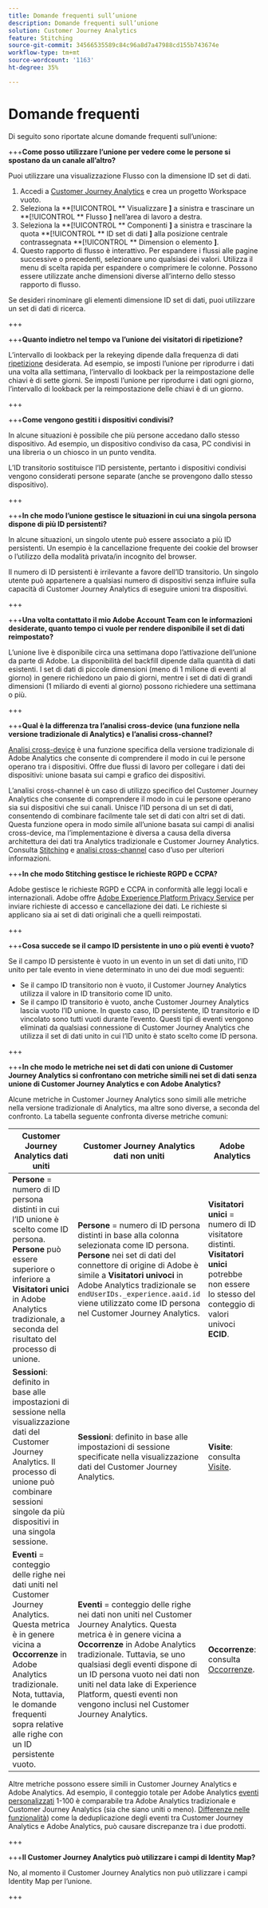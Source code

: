 ```yaml
---
title: Domande frequenti sull’unione
description: Domande frequenti sull’unione
solution: Customer Journey Analytics
feature: Stitching
source-git-commit: 34566535589c84c96a8d7a47988cd155b743674e
workflow-type: tm+mt
source-wordcount: '1163'
ht-degree: 35%

---
```


# Domande frequenti

Di seguito sono riportate alcune domande frequenti sull’unione:

+++**Come posso utilizzare l’unione per vedere come le persone si spostano da un canale all’altro?**

Puoi utilizzare una visualizzazione Flusso con la dimensione ID set di dati.

1. Accedi a [Customer Journey Analytics](https://analytics.adobe.com) e crea un progetto Workspace vuoto.
2. Seleziona la **[!UICONTROL ** Visualizzare **]** a sinistra e trascinare un **[!UICONTROL ** Flusso **]** nell’area di lavoro a destra.
3. Seleziona la **[!UICONTROL ** Componenti **]** a sinistra e trascinare la quota **[!UICONTROL ** ID set di dati **]** alla posizione centrale contrassegnata **[!UICONTROL ** Dimension o elemento **]**.
4. Questo rapporto di flusso è interattivo. Per espandere i flussi alle pagine successive o precedenti, selezionare uno qualsiasi dei valori. Utilizza il menu di scelta rapida per espandere o comprimere le colonne. Possono essere utilizzate anche dimensioni diverse all’interno dello stesso rapporto di flusso.

Se desideri rinominare gli elementi dimensione ID set di dati, puoi utilizzare un set di dati di ricerca.

+++

+++**Quanto indietro nel tempo va l’unione dei visitatori di ripetizione?**

L’intervallo di lookback per la rekeying dipende dalla frequenza di dati [ripetizione](explained.md) desiderata. Ad esempio, se imposti l’unione per riprodurre i dati una volta alla settimana, l’intervallo di lookback per la reimpostazione delle chiavi è di sette giorni. Se imposti l’unione per riprodurre i dati ogni giorno, l’intervallo di lookback per la reimpostazione delle chiavi è di un giorno.

+++

+++**Come vengono gestiti i dispositivi condivisi?**

In alcune situazioni è possibile che più persone accedano dallo stesso dispositivo. Ad esempio, un dispositivo condiviso da casa, PC condivisi in una libreria o un chiosco in un punto vendita.

L’ID transitorio sostituisce l’ID persistente, pertanto i dispositivi condivisi vengono considerati persone separate (anche se provengono dallo stesso dispositivo).

+++

+++**In che modo l’unione gestisce le situazioni in cui una singola persona dispone di più ID persistenti?**

In alcune situazioni, un singolo utente può essere associato a più ID persistenti. Un esempio è la cancellazione frequente dei cookie del browser o l’utilizzo della modalità privata/in incognito del browser.

Il numero di ID persistenti è irrilevante a favore dell’ID transitorio. Un singolo utente può appartenere a qualsiasi numero di dispositivi senza influire sulla capacità di Customer Journey Analytics di eseguire unioni tra dispositivi.

+++

+++**Una volta contattato il mio Adobe Account Team con le informazioni desiderate, quanto tempo ci vuole per rendere disponibile il set di dati reimpostato?**

L’unione live è disponibile circa una settimana dopo l’attivazione dell’unione da parte di Adobe. La disponibilità del backfill dipende dalla quantità di dati esistenti. I set di dati di piccole dimensioni (meno di 1 milione di eventi al giorno) in genere richiedono un paio di giorni, mentre i set di dati di grandi dimensioni (1 miliardo di eventi al giorno) possono richiedere una settimana o più.

+++

+++**Qual è la differenza tra l’analisi cross-device (una funzione nella versione tradizionale di Analytics) e l’analisi cross-channel?**

[Analisi cross-device](https://experienceleague.adobe.com/docs/analytics/components/cda/overview.html?lang=it) è una funzione specifica della versione tradizionale di Adobe Analytics che consente di comprendere il modo in cui le persone operano tra i dispositivi. Offre due flussi di lavoro per collegare i dati dei dispositivi: unione basata sui campi e grafico dei dispositivi.

L’analisi cross-channel è un caso di utilizzo specifico del Customer Journey Analytics che consente di comprendere il modo in cui le persone operano sia sui dispositivi che sui canali. Unisce l’ID persona di un set di dati, consentendo di combinare facilmente tale set di dati con altri set di dati. Questa funzione opera in modo simile all’unione basata sui campi di analisi cross-device, ma l’implementazione è diversa a causa della diversa architettura dei dati tra Analytics tradizionale e Customer Journey Analytics. Consulta [Stitching](overview.md) e [analisi cross-channel](../use-cases/cross-channel/cross-channel.md) caso d’uso per ulteriori informazioni.

+++**In che modo Stitching gestisce le richieste RGPD e CCPA?**

Adobe gestisce le richieste RGPD e CCPA in conformità alle leggi locali e internazionali. Adobe offre [Adobe Experience Platform Privacy Service](https://experienceleague.adobe.com/docs/experience-platform/privacy/home.html?lang=it) per inviare richieste di accesso e cancellazione dei dati. Le richieste si applicano sia ai set di dati originali che a quelli reimpostati.

+++

+++**Cosa succede se il campo ID persistente in uno o più eventi è vuoto?**

Se il campo ID persistente è vuoto in un evento in un set di dati unito, l’ID unito per tale evento in viene determinato in uno dei due modi seguenti:

* Se il campo ID transitorio non è vuoto, il Customer Journey Analytics utilizza il valore in ID transitorio come ID unito.
* Se il campo ID transitorio è vuoto, anche Customer Journey Analytics lascia vuoto l’ID unione. In questo caso, ID persistente, ID transitorio e ID vincolato sono tutti vuoti durante l’evento. Questi tipi di eventi vengono eliminati da qualsiasi connessione di Customer Journey Analytics che utilizza il set di dati unito in cui l’ID unito è stato scelto come ID persona.

+++

+++**In che modo le metriche nei set di dati con unione di Customer Journey Analytics si confrontano con metriche simili nei set di dati senza unione di Customer Journey Analytics e con Adobe Analytics?**

Alcune metriche in Customer Journey Analytics sono simili alle metriche nella versione tradizionale di Analytics, ma altre sono diverse, a seconda del confronto. La tabella seguente confronta diverse metriche comuni:

| **Customer Journey Analytics dati uniti** | **Customer Journey Analytics dati non uniti** | **Adobe Analytics** | **Analytics Ultimate con CDA** |
| ----- | ----- | ----- | ----- |
| **Persone** = numero di ID persona distinti in cui l’ID unione è scelto come ID persona. **Persone** può essere superiore o inferiore a **Visitatori unici** in Adobe Analytics tradizionale, a seconda del risultato del processo di unione. | **Persone** = numero di ID persona distinti in base alla colonna selezionata come ID persona. **Persone** nei set di dati del connettore di origine di Adobe è simile a **Visitatori univoci** in Adobe Analytics tradizionale se `endUserIDs._experience.aaid.id` viene utilizzato come ID persona nel Customer Journey Analytics. | **Visitatori unici** = numero di ID visitatore distinti. **Visitatori unici** potrebbe non essere lo stesso del conteggio di valori univoci **ECID**. | Consulta [Persone](https://experienceleague.adobe.com/docs/analytics/components/metrics/people.html?lang=it). |
| **Sessioni**: definito in base alle impostazioni di sessione nella visualizzazione dati del Customer Journey Analytics. Il processo di unione può combinare sessioni singole da più dispositivi in una singola sessione. | **Sessioni**: definito in base alle impostazioni di sessione specificate nella visualizzazione dati del Customer Journey Analytics. | **Visite**: consulta [Visite](https://experienceleague.adobe.com/docs/analytics/components/metrics/visits.html?lang=it). | **Visite**: definito in base alle impostazioni di sessione specificate nella [suite di rapporti virtuali CDA](https://experienceleague.adobe.com/docs/analytics/components/cda/setup.html?lang=it). |
| **Eventi** = conteggio delle righe nei dati uniti nel Customer Journey Analytics. Questa metrica è in genere vicina a **Occorrenze** in Adobe Analytics tradizionale. Nota, tuttavia, le domande frequenti sopra relative alle righe con un ID persistente vuoto. | **Eventi** = conteggio delle righe nei dati non uniti nel Customer Journey Analytics. Questa metrica è in genere vicina a **Occorrenze** in Adobe Analytics tradizionale. Tuttavia, se uno qualsiasi degli eventi dispone di un ID persona vuoto nei dati non uniti nel data lake di Experience Platform, questi eventi non vengono inclusi nel Customer Journey Analytics. | **Occorrenze**: consulta [Occorrenze](https://experienceleague.adobe.com/docs/analytics/components/metrics/occurrences.html?lang=it). | **Occorrenze**: consulta [Occorrenze](https://experienceleague.adobe.com/docs/analytics/components/metrics/occurrences.html?lang=it). |

Altre metriche possono essere simili in Customer Journey Analytics e Adobe Analytics. Ad esempio, il conteggio totale per Adobe Analytics [eventi personalizzati](https://experienceleague.adobe.com/docs/analytics/components/metrics/custom-events.html?lang=it) 1-100 è comparabile tra Adobe Analytics tradizionale e Customer Journey Analytics (sia che siano uniti o meno). [Differenze nelle funzionalità](/help/getting-started/aa-vs-cja/cja-aa.md)) come la deduplicazione degli eventi tra Customer Journey Analytics e Adobe Analytics, può causare discrepanze tra i due prodotti.

+++

+++**Il Customer Journey Analytics può utilizzare i campi di Identity Map?**

No, al momento il Customer Journey Analytics non può utilizzare i campi Identity Map per l’unione.

+++
